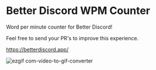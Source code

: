 # Better Discord WPM Counter
Word per minute counter for Better Discord!

Feel free to send your PR's to improve this experience.

https://betterdiscord.app/

![ezgif com-video-to-gif-converter](https://github.com/deadshxll/better-discord-wpm-counter/assets/67878277/bb8e67d1-edd1-4552-b107-498bc98649ca)
